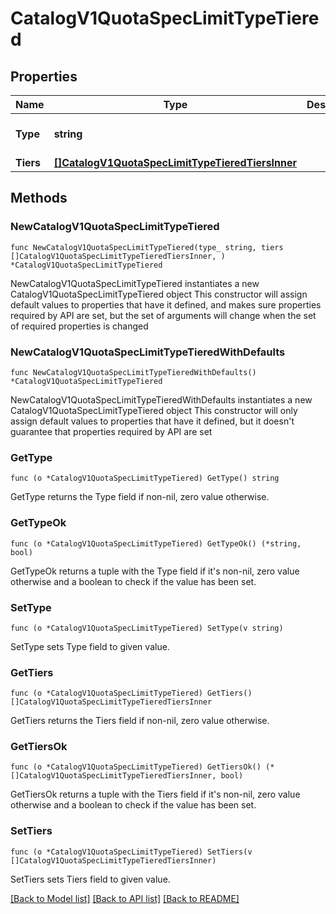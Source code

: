 # CatalogV1QuotaSpecLimitTypeTiered

## Properties

Name | Type | Description | Notes
------------ | ------------- | ------------- | -------------
**Type** | **string** |  | [default to "tiered"]
**Tiers** | [**[]CatalogV1QuotaSpecLimitTypeTieredTiersInner**](CatalogV1QuotaSpecLimitTypeTieredTiersInner.md) |  | 

## Methods

### NewCatalogV1QuotaSpecLimitTypeTiered

`func NewCatalogV1QuotaSpecLimitTypeTiered(type_ string, tiers []CatalogV1QuotaSpecLimitTypeTieredTiersInner, ) *CatalogV1QuotaSpecLimitTypeTiered`

NewCatalogV1QuotaSpecLimitTypeTiered instantiates a new CatalogV1QuotaSpecLimitTypeTiered object
This constructor will assign default values to properties that have it defined,
and makes sure properties required by API are set, but the set of arguments
will change when the set of required properties is changed

### NewCatalogV1QuotaSpecLimitTypeTieredWithDefaults

`func NewCatalogV1QuotaSpecLimitTypeTieredWithDefaults() *CatalogV1QuotaSpecLimitTypeTiered`

NewCatalogV1QuotaSpecLimitTypeTieredWithDefaults instantiates a new CatalogV1QuotaSpecLimitTypeTiered object
This constructor will only assign default values to properties that have it defined,
but it doesn't guarantee that properties required by API are set

### GetType

`func (o *CatalogV1QuotaSpecLimitTypeTiered) GetType() string`

GetType returns the Type field if non-nil, zero value otherwise.

### GetTypeOk

`func (o *CatalogV1QuotaSpecLimitTypeTiered) GetTypeOk() (*string, bool)`

GetTypeOk returns a tuple with the Type field if it's non-nil, zero value otherwise
and a boolean to check if the value has been set.

### SetType

`func (o *CatalogV1QuotaSpecLimitTypeTiered) SetType(v string)`

SetType sets Type field to given value.


### GetTiers

`func (o *CatalogV1QuotaSpecLimitTypeTiered) GetTiers() []CatalogV1QuotaSpecLimitTypeTieredTiersInner`

GetTiers returns the Tiers field if non-nil, zero value otherwise.

### GetTiersOk

`func (o *CatalogV1QuotaSpecLimitTypeTiered) GetTiersOk() (*[]CatalogV1QuotaSpecLimitTypeTieredTiersInner, bool)`

GetTiersOk returns a tuple with the Tiers field if it's non-nil, zero value otherwise
and a boolean to check if the value has been set.

### SetTiers

`func (o *CatalogV1QuotaSpecLimitTypeTiered) SetTiers(v []CatalogV1QuotaSpecLimitTypeTieredTiersInner)`

SetTiers sets Tiers field to given value.



[[Back to Model list]](../README.md#documentation-for-models) [[Back to API list]](../README.md#documentation-for-api-endpoints) [[Back to README]](../README.md)



